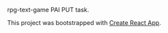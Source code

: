 
rpg-text-game PAI PUT task.




This project was bootstrapped with [Create React App](https://github.com/facebook/create-react-app).
